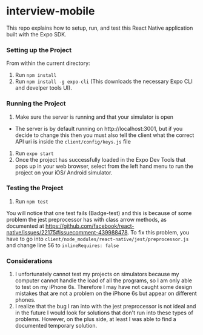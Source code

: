 # interview-mobile
This repo explains how to setup, run, and test this React Native application built with the Expo SDK. 

### Setting up the Project
From within the current directory: 
1. Run `npm install`
1. Run `npm install -g expo-cli` (This downloads the necessary Expo CLI and develper tools UI).

### Running the Project
1. Make sure the server is running and that your simulator is open
  - The server is by default running on http://localhost:3001, but if you decide to change this then you must also tell the client what the correct API uri is inside the `client/config/keys.js` file
1. Run `expo start`
1. Once the project has successfully loaded in the Expo Dev Tools that pops up in your web browser, select from the left hand menu to run the project on your iOS/ Android simulator. 

### Testing the Project
1. Run `npm test` 
   
You will notice that one test fails (Badge-test) and this is because of some problem the jest preprocessor has with class arrow methods, as documented at https://github.com/facebook/react-native/issues/22175#issuecomment-439988478. To fix this problem, you have to go into `client/node_modules/react-native/jest/preprocessor.js` and change line 56 to `inlineRequires: false` 

### Considerations
1. I unfortunately cannot test my projects on simulators because my computer cannot handle the load of all the programs, so I am only able to test on my iPhone 6s. Therefore I may have not caught some design mistakes that are not a problem on the iPhone 6s but appear on different phones. 
1. I realize that the bug I ran into with the jest preprocessor is not ideal and in the future I would look for solutions that don't run into these types of problems. However, on the plus side, at least I was able to find a documented temporary solution.
